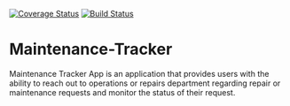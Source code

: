 [![Coverage Status](https://coveralls.io/repos/github/Lumexralph/Maintenance-Tracker/badge.svg?branch=develop)](https://coveralls.io/github/Lumexralph/Maintenance-Tracker?branch=develop) [![Build Status](https://travis-ci.org/Lumexralph/Maintenance-Tracker.svg?branch=develop)](https://travis-ci.org/Lumexralph/Maintenance-Tracker)

# Maintenance-Tracker
Maintenance Tracker App is an application that provides users with the ability to reach out to operations or repairs department regarding repair or maintenance requests and monitor the status of their request.
